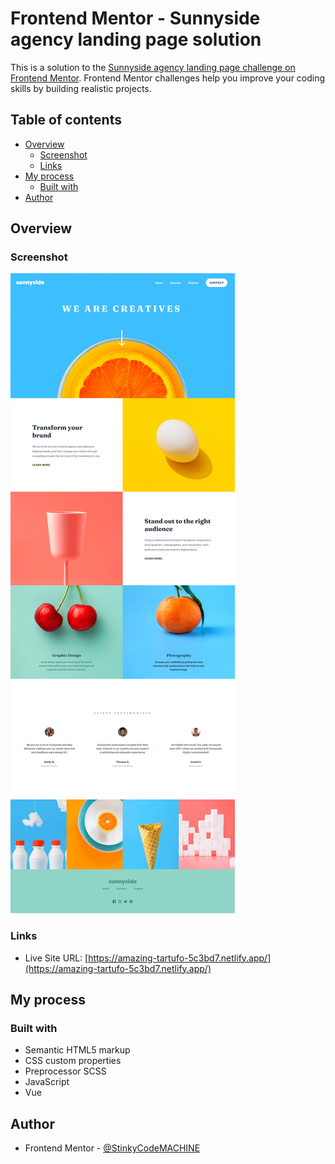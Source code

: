 # Frontend Mentor - Sunnyside agency landing page solution

This is a solution to the [Sunnyside agency landing page challenge on Frontend Mentor](https://www.frontendmentor.io/challenges/sunnyside-agency-landing-page-7yVs3B6ef). Frontend Mentor challenges help you improve your coding skills by building realistic projects.

## Table of contents

- [Overview](#overview)
  - [Screenshot](#screenshot)
  - [Links](#links)
- [My process](#my-process)
  - [Built with](#built-with)
- [Author](#author)

## Overview

### Screenshot

![](./screenshot.png)

### Links

- Live Site URL: [https://amazing-tartufo-5c3bd7.netlify.app/](https://amazing-tartufo-5c3bd7.netlify.app/)

## My process

### Built with

- Semantic HTML5 markup
- CSS custom properties
- Preprocessor SCSS
- JavaScript
- Vue

## Author

- Frontend Mentor - [@StinkyCodeMACHINE](https://www.frontendmentor.io/profile/StinkyCodeMACHINE)
